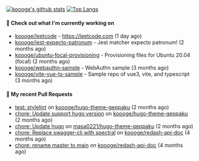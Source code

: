 [![koooge's github stats](https://github-readme-stats.vercel.app/api?username=koooge&count_private=true&show_icons=true)](https://github.com/anuraghazra/github-readme-stats)
[![Top Langs](https://github-readme-stats.vercel.app/api/top-langs/?username=koooge&langs_count=5)](https://github.com/anuraghazra/github-readme-stats)

#### 👷 Check out what I'm currently working on

- [koooge/leetcode](https://github.com/koooge/leetcode) - https://leetcode.com (1 day ago)
- [koooge/jest-expecto-patronum](https://github.com/koooge/jest-expecto-patronum) - Jest matcher expecto patronum! (2 months ago)
- [koooge/ubuntu-focal-provisioning](https://github.com/koooge/ubuntu-focal-provisioning) - Provisioning files for Ubuntu 20.04 (focal) (2 months ago)
- [koooge/webauthn-sample](https://github.com/koooge/webauthn-sample) - WebAuthn sample (3 months ago)
- [koooge/vite-vue-ts-sample](https://github.com/koooge/vite-vue-ts-sample) - Sample repo of vue3, vite, and typescript (3 months ago)

#### 🔨 My recent Pull Requests

- [test: stylelint](https://github.com/koooge/hugo-theme-geppaku/pull/5) on [koooge/hugo-theme-geppaku](https://github.com/koooge/hugo-theme-geppaku) (2 months ago)
- [chore: Update support hugo version](https://github.com/koooge/hugo-theme-geppaku/pull/4) on [koooge/hugo-theme-geppaku](https://github.com/koooge/hugo-theme-geppaku) (2 months ago)
- [chore: Update hugo](https://github.com/masa0221/hugo-theme-geppaku/pull/16) on [masa0221/hugo-theme-geppaku](https://github.com/masa0221/hugo-theme-geppaku) (2 months ago)
- [chore: Replace swagger-cli with spectral](https://github.com/koooge/redash-api-doc/pull/11) on [koooge/redash-api-doc](https://github.com/koooge/redash-api-doc) (4 months ago)
- [chore: rename master to main](https://github.com/koooge/redash-api-doc/pull/10) on [koooge/redash-api-doc](https://github.com/koooge/redash-api-doc) (4 months ago)
